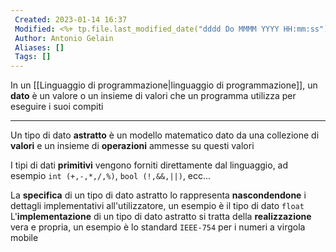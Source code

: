 ```yaml
---
 Created: 2023-01-14 16:37
 Modified: <%+ tp.file.last_modified_date("dddd Do MMMM YYYY HH:mm:ss") %>
 Author: Antonio Gelain
 Aliases: []
 Tags: []
---
```


In un [[Linguaggio di programmazione|linguaggio di programmazione]], un **dato** è un valore o un insieme di valori che un programma utilizza per eseguire i suoi compiti

---

Un tipo di dato **astratto** è un modello matematico dato da una collezione di **valori** e un insieme di **operazioni** ammesse su questi valori

I tipi di dati **primitivi** vengono forniti direttamente dal linguaggio, ad esempio `int (+,-,*,/,%)`, `bool (!,&&,||)`, ecc...

La **specifica** di un tipo di dato astratto lo rappresenta **nascondendone** i dettagli implementativi all'utilizzatore, un esempio è il tipo di dato `float`
L'**implementazione** di un tipo di dato astratto si tratta della **realizzazione** vera e propria, un esempio è lo standard `IEEE-754` per i numeri a virgola mobile